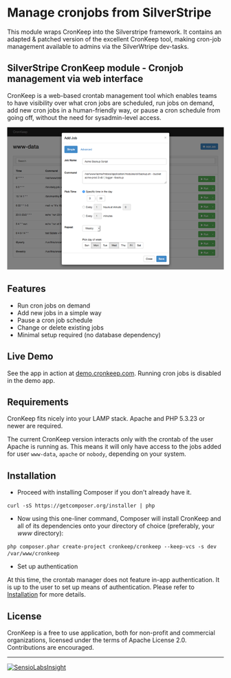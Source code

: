 # Manage cronjobs from SilverStripe
This module wraps CronKeep into the Silverstripe framework. It contains an adapted & patched version of the excellent CronKeep tool, making cron-job management available to admins via the SilverWtripe dev-tasks.

## SilverStripe CronKeep module - Cronjob management via web interface

CronKeep is a web-based crontab management tool which enables teams to have visibility over what cron jobs are scheduled, run jobs on demand, add new cron jobs in a human-friendly way, or pause a cron schedule from going off, without the need for sysadmin-level access.

![CronKeep — Add Job screen](code/cronkeep/docs/screenshots/add-job-screen.png "CronKeep — Add Job screen")

## Features

* Run cron jobs on demand
* Add new jobs in a simple way
* Pause a cron job schedule
* Change or delete existing jobs
* Minimal setup required (no database dependency)

## Live Demo

See the app in action at [demo.cronkeep.com](http://demo.cronkeep.com).
Running cron jobs is disabled in the demo app. 

## Requirements

CronKeep fits nicely into your LAMP stack. Apache and PHP 5.3.23 or newer are required.

The current CronKeep version interacts only with the crontab of the user Apache is running as. This means it will only have access to the jobs added for user `www-data`, `apache` or `nobody`, depending on your system.

## Installation

* Proceed with installing Composer if you don't already have it.

```Shell
curl -sS https://getcomposer.org/installer | php
```

* Now using this one-liner command, Composer will install CronKeep and all of its dependencies onto your directory of choice (preferably, your *www* directory):
```Shell
php composer.phar create-project cronkeep/cronkeep --keep-vcs -s dev /var/www/cronkeep
```

* Set up authentication

At this time, the crontab manager does not feature in-app authentication. It is up to the user to set up means of authentication. Please refer to [Installation](INSTALL.md#set-up-a-virtual-host) for more details.

## License

CronKeep is a free to use application, both for non-profit and commercial organizations, licensed under the terms of Apache License 2.0. Contributions are encouraged.
- - -
[![SensioLabsInsight](https://insight.sensiolabs.com/projects/aa1eeb97-0cf2-410c-851c-6deb6e88b032/big.png)](https://insight.sensiolabs.com/projects/aa1eeb97-0cf2-410c-851c-6deb6e88b032)
